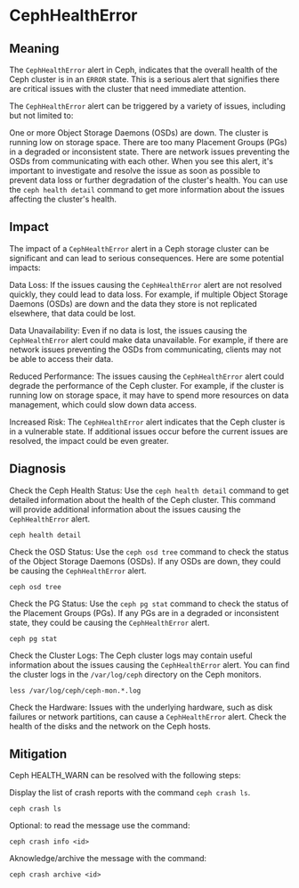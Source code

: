 # CephHealthError

## Meaning

The `CephHealthError` alert in Ceph, indicates that the overall health of the Ceph cluster is in an `ERROR` state. This is a serious alert that signifies there are critical issues with the cluster that need immediate attention.

The `CephHealthError` alert can be triggered by a variety of issues, including but not limited to:

One or more Object Storage Daemons (OSDs) are down.
The cluster is running low on storage space.
There are too many Placement Groups (PGs) in a degraded or inconsistent state.
There are network issues preventing the OSDs from communicating with each other.
When you see this alert, it's important to investigate and resolve the issue as soon as possible to prevent data loss or further degradation of the cluster's health.
You can use the `ceph health detail` command to get more information about the issues affecting the cluster's health.

## Impact

The impact of a `CephHealthError` alert in a Ceph storage cluster can be significant and can lead to serious consequences. Here are some potential impacts:

Data Loss: If the issues causing the `CephHealthError` alert are not resolved quickly, they could lead to data loss.
For example, if multiple Object Storage Daemons (OSDs) are down and the data they store is not replicated elsewhere, that data could be lost.

Data Unavailability: Even if no data is lost, the issues causing the `CephHealthError` alert could make data unavailable.
For example, if there are network issues preventing the OSDs from communicating, clients may not be able to access their data.

Reduced Performance: The issues causing the `CephHealthError` alert could degrade the performance of the Ceph cluster.
For example, if the cluster is running low on storage space, it may have to spend more resources on data management, which could slow down data access.

Increased Risk: The `CephHealthError` alert indicates that the Ceph cluster is in a vulnerable state. If additional issues occur before the current issues are resolved, the impact could be even greater.

## Diagnosis

Check the Ceph Health Status: Use the `ceph health detail` command to get detailed information about the health of the Ceph cluster. This command will provide additional information about the issues causing the `CephHealthError` alert.

```console
ceph health detail
```

Check the OSD Status: Use the `ceph osd tree` command to check the status of the Object Storage Daemons (OSDs). If any OSDs are down, they could be causing the `CephHealthError` alert.

```console
ceph osd tree
```

Check the PG Status: Use the `ceph pg stat` command to check the status of the Placement Groups (PGs). If any PGs are in a degraded or inconsistent state, they could be causing the `CephHealthError` alert.

```console
ceph pg stat
```

Check the Cluster Logs: The Ceph cluster logs may contain useful information about the issues causing the `CephHealthError` alert. You can find the cluster logs in the `/var/log/ceph` directory on the Ceph monitors.

```console
less /var/log/ceph/ceph-mon.*.log
```

Check the Hardware: Issues with the underlying hardware, such as disk failures or network partitions, can cause a `CephHealthError` alert. Check the health of the disks and the network on the Ceph hosts.

## Mitigation

Ceph HEALTH_WARN can be resolved with the following steps:

Display the list of crash reports with the command `ceph crash ls`.

```console
ceph crash ls
```

Optional: to read the message use the command:

```console
ceph crash info <id>
```

Aknowledge/archive the message with the command:

```console
ceph crash archive <id>
```
